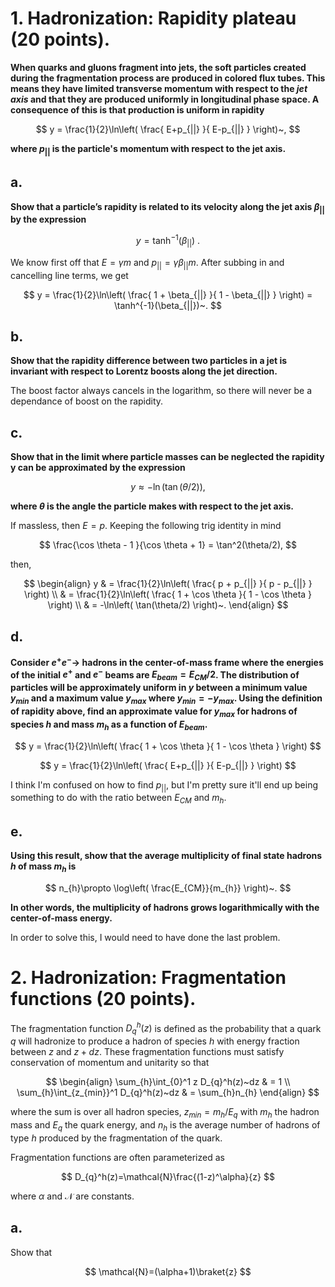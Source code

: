 

# 1. Hadronization: Rapidity plateau (20 points).

**When quarks and gluons fragment into jets, the soft particles created during the fragmentation process are produced in colored flux tubes. This means they have limited transverse momentum with respect to the *jet axis* and that they are produced uniformly in longitudinal phase space. A consequence of this is that production is uniform in rapidity**

$$
y = \frac{1}{2}\ln\left(
    \frac{
        E+p_{||}
        }{
        E-p_{||}
    } 
\right)~,
$$

**where $p_{||}$ is the particle's momentum with respect to the jet axis.**

## a.

**Show that a particle’s rapidity is related to its velocity along the jet axis $\beta_{||}$ by the expression**

$$
y = \tanh^{-1}(\beta_{||})~.
$$

We know first off that $E=\gamma m$ and $p_{||}=\gamma \beta_{||} m$.
After subbing in and cancelling line terms, we get

$$
y = \frac{1}{2}\ln\left(
    \frac{
        1 + \beta_{||}
        }{
        1 - \beta_{||}
    } 
\right) = \tanh^{-1}(\beta_{||})~.
$$

## b.

**Show that the rapidity difference between two particles in a jet is invariant with respect to Lorentz boosts along the jet direction.**

The boost factor always cancels in the logarithm, so there will never be a dependance of boost on the rapidity.

## c.

**Show that in the limit where particle masses can be neglected the rapidity y can be approximated by the expression**

$$
y \approx - \ln(\tan(\theta/2)),
$$

**where $\theta$ is the angle the particle makes with respect to the jet axis.**

If massless, then $E=p$.
Keeping the following trig identity in mind

$$
\frac{\cos \theta - 1 }{\cos \theta + 1} = \tan^2(\theta/2),
$$

then,

$$
\begin{align}
y  & = \frac{1}{2}\ln\left(
    \frac{
        p + p_{||}
        }{
        p - p_{||}
    } 
\right) \\
& = \frac{1}{2}\ln\left(
    \frac{
        1 + \cos \theta
        }{
        1 - \cos \theta
    } 
\right) \\
& = -\ln\left(
    \tan(\theta/2) 
\right)~.
\end{align}
$$

## d. 

**Consider $e^+e^- \to$ hadrons in the center-of-mass frame where the energies of the initial $e^+$ and $e^−$ beams are $E_{beam} = E_{CM}/2$.
The distribution of particles will be approximately uniform in $y$ between a minimum value $y_{min}$ and a maximum value $y_{max}$ where $y_{min} = - y_{max}$.
Using the definition of rapidity above, find an approximate value for $y_{max}$ for hadrons of species $h$ and mass $m_{h}$ as a function of $E_{beam}$.**

$$
y = \frac{1}{2}\ln\left(
    \frac{
        1 + \cos \theta
        }{
        1 - \cos \theta
    } 
\right)
$$

$$
y = \frac{1}{2}\ln\left(
    \frac{
        E+p_{||}
        }{
        E-p_{||}
    } 
\right)
$$

I think I'm confused on how to find $p_{||}$, but I'm pretty sure it'll end up being something to do with the ratio between $E_{CM}$ and $m_{h}$.

## e.

**Using this result, show that the average multiplicity of final state hadrons $h$ of mass $m_{h}$ is**

$$
n_{h}\propto \log\left( \frac{E_{CM}}{m_{h}} \right)~.
$$

**In other words, the multiplicity of hadrons grows logarithmically with the center-of-mass energy.**

In order to solve this, I would need to have done the last problem.

# 2. Hadronization: Fragmentation functions (20 points).

The fragmentation function $D_{q}^h(z)$ is defined as the probability that a quark $q$ will hadronize to produce a hadron of species $h$ with energy fraction between $z$ and $z + dz$. These fragmentation functions must satisfy conservation of momentum and unitarity so that

$$
\begin{align}
\sum_{h}\int_{0}^1 z D_{q}^h(z)~dz  & = 1 \\
\sum_{h}\int_{z_{min}}^1 D_{q}^h(z)~dz  & = \sum_{h}n_{h}
\end{align}
$$

where the sum is over all hadron species, $z_{min} = m_{h}/E_{q}$ with $m_{h}$ the hadron mass and $E_{q}$ the quark energy, and $n_{h}$ is the average number of hadrons of type $h$ produced by the fragmentation of the quark.

Fragmentation functions are often parameterized as

$$
D_{q}^h(z)=\mathcal{N}\frac{(1-z)^\alpha}{z}
$$

where $\alpha$ and $\mathcal{N}$ are constants.

## a. 

Show that

$$
\mathcal{N}=(\alpha+1)\braket{z} 
$$